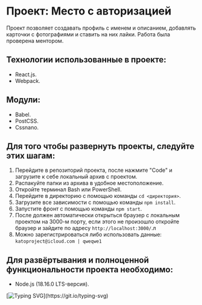 # Проект: Место с авторизацией
Проект позволяет создавать профиль с именем и описанием, добавлять карточки с фотографиями и ставить на них лайки. Работа была проверена ментором.

## Технологии использованные в проекте:
- React.js.
- Webpack.
## Модули:
- Babel.
- PostCSS.
- Cssnano.

## Для того чтобы развернуть проекты, следуйте этих шагам:

1. Перейдите в репозиторий проекта, после нажмите "Code" и загрузите к себе локальный архив с проектом.
2. Распакуйте папки из архива в удобное местоположение.
3. Откройте терминал Bash или PowerShell.
4. Перейдите в директорию с помощью команды `cd <директория>`.
5. Загрузите все зависимости с помощью команды `npm install`.
6. Запустите фронт с помощью команды `npm start`.
7. После должен автоматически открыться браузер с локальным проектом на 3000-м порту, если этого не произошло откройте браузер и зайдите по адресу `http://localhost:3000/`.л
8. Можно зарегистрироваться либо использовать данные: `katoproject@icloud.com | qweqwe1`

## Для развёртывания и полноценной функциональности проекта необходимо:
- Node.js (18.16.0 LTS-версия).

[![Typing SVG](https://readme-typing-svg.herokuapp.com?font=Inter&weight=500&duration=10000&pause=1000&repeat=false&width=435&lines=%D0%A1%D0%BF%D0%B0%D1%81%D0%B8%D0%B1%D0%BE+%D0%B7%D0%B0+%D0%B2%D0%BD%D0%B8%D0%BC%D0%B0%D0%BD%D0%B8%D0%B5!)](https://git.io/typing-svg)
